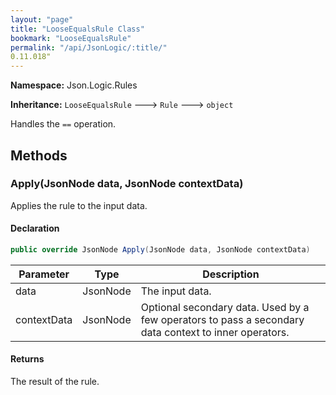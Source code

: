 ```yaml
---
layout: "page"
title: "LooseEqualsRule Class"
bookmark: "LooseEqualsRule"
permalink: "/api/JsonLogic/:title/"
0.11.018"
---
```

**Namespace:** Json.Logic.Rules

**Inheritance:**
`LooseEqualsRule`
 🡒 
`Rule`
 🡒 
`object`

Handles the `==` operation.

## Methods

### Apply(JsonNode data, JsonNode contextData)

Applies the rule to the input data.

#### Declaration

```c#
public override JsonNode Apply(JsonNode data, JsonNode contextData)
```

| Parameter | Type | Description |
|---|---|---|
| data | JsonNode | The input data. |
| contextData | JsonNode | Optional secondary data.  Used by a few operators to pass a secondary     data context to inner operators. |


#### Returns

The result of the rule.

